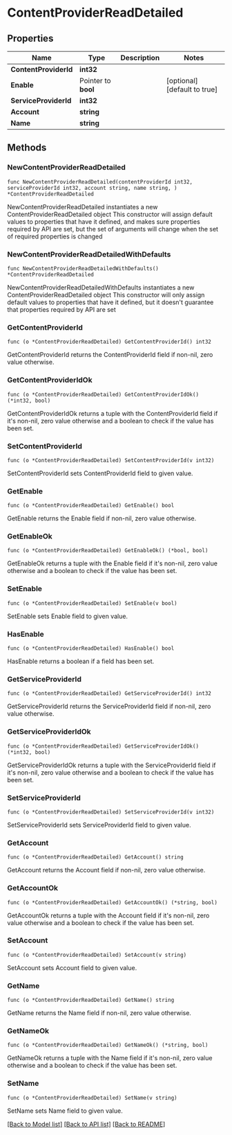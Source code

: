 # ContentProviderReadDetailed

## Properties

Name | Type | Description | Notes
------------ | ------------- | ------------- | -------------
**ContentProviderId** | **int32** |  | 
**Enable** | Pointer to **bool** |  | [optional] [default to true]
**ServiceProviderId** | **int32** |  | 
**Account** | **string** |  | 
**Name** | **string** |  | 

## Methods

### NewContentProviderReadDetailed

`func NewContentProviderReadDetailed(contentProviderId int32, serviceProviderId int32, account string, name string, ) *ContentProviderReadDetailed`

NewContentProviderReadDetailed instantiates a new ContentProviderReadDetailed object
This constructor will assign default values to properties that have it defined,
and makes sure properties required by API are set, but the set of arguments
will change when the set of required properties is changed

### NewContentProviderReadDetailedWithDefaults

`func NewContentProviderReadDetailedWithDefaults() *ContentProviderReadDetailed`

NewContentProviderReadDetailedWithDefaults instantiates a new ContentProviderReadDetailed object
This constructor will only assign default values to properties that have it defined,
but it doesn't guarantee that properties required by API are set

### GetContentProviderId

`func (o *ContentProviderReadDetailed) GetContentProviderId() int32`

GetContentProviderId returns the ContentProviderId field if non-nil, zero value otherwise.

### GetContentProviderIdOk

`func (o *ContentProviderReadDetailed) GetContentProviderIdOk() (*int32, bool)`

GetContentProviderIdOk returns a tuple with the ContentProviderId field if it's non-nil, zero value otherwise
and a boolean to check if the value has been set.

### SetContentProviderId

`func (o *ContentProviderReadDetailed) SetContentProviderId(v int32)`

SetContentProviderId sets ContentProviderId field to given value.


### GetEnable

`func (o *ContentProviderReadDetailed) GetEnable() bool`

GetEnable returns the Enable field if non-nil, zero value otherwise.

### GetEnableOk

`func (o *ContentProviderReadDetailed) GetEnableOk() (*bool, bool)`

GetEnableOk returns a tuple with the Enable field if it's non-nil, zero value otherwise
and a boolean to check if the value has been set.

### SetEnable

`func (o *ContentProviderReadDetailed) SetEnable(v bool)`

SetEnable sets Enable field to given value.

### HasEnable

`func (o *ContentProviderReadDetailed) HasEnable() bool`

HasEnable returns a boolean if a field has been set.

### GetServiceProviderId

`func (o *ContentProviderReadDetailed) GetServiceProviderId() int32`

GetServiceProviderId returns the ServiceProviderId field if non-nil, zero value otherwise.

### GetServiceProviderIdOk

`func (o *ContentProviderReadDetailed) GetServiceProviderIdOk() (*int32, bool)`

GetServiceProviderIdOk returns a tuple with the ServiceProviderId field if it's non-nil, zero value otherwise
and a boolean to check if the value has been set.

### SetServiceProviderId

`func (o *ContentProviderReadDetailed) SetServiceProviderId(v int32)`

SetServiceProviderId sets ServiceProviderId field to given value.


### GetAccount

`func (o *ContentProviderReadDetailed) GetAccount() string`

GetAccount returns the Account field if non-nil, zero value otherwise.

### GetAccountOk

`func (o *ContentProviderReadDetailed) GetAccountOk() (*string, bool)`

GetAccountOk returns a tuple with the Account field if it's non-nil, zero value otherwise
and a boolean to check if the value has been set.

### SetAccount

`func (o *ContentProviderReadDetailed) SetAccount(v string)`

SetAccount sets Account field to given value.


### GetName

`func (o *ContentProviderReadDetailed) GetName() string`

GetName returns the Name field if non-nil, zero value otherwise.

### GetNameOk

`func (o *ContentProviderReadDetailed) GetNameOk() (*string, bool)`

GetNameOk returns a tuple with the Name field if it's non-nil, zero value otherwise
and a boolean to check if the value has been set.

### SetName

`func (o *ContentProviderReadDetailed) SetName(v string)`

SetName sets Name field to given value.



[[Back to Model list]](../README.md#documentation-for-models) [[Back to API list]](../README.md#documentation-for-api-endpoints) [[Back to README]](../README.md)


